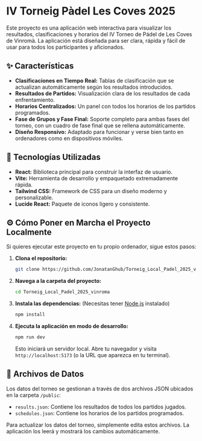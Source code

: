 # IV Torneig Pàdel Les Coves 2025

Este proyecto es una aplicación web interactiva para visualizar los resultados, clasificaciones y horarios del IV Torneo de Pádel de Les Coves de Vinromà. La aplicación está diseñada para ser clara, rápida y fácil de usar para todos los participantes y aficionados.

## ✨ Características

- **Clasificaciones en Tiempo Real:** Tablas de clasificación que se actualizan automáticamente según los resultados introducidos.
- **Resultados de Partidos:** Visualización clara de los resultados de cada enfrentamiento.
- **Horarios Centralizados:** Un panel con todos los horarios de los partidos programados.
- **Fase de Grupos y Fase Final:** Soporte completo para ambas fases del torneo, con un cuadro de fase final que se rellena automáticamente.
- **Diseño Responsivo:** Adaptado para funcionar y verse bien tanto en ordenadores como en dispositivos móviles.

## 🚀 Tecnologías Utilizadas

- **React:** Biblioteca principal para construir la interfaz de usuario.
- **Vite:** Herramienta de desarrollo y empaquetado extremadamente rápida.
- **Tailwind CSS:** Framework de CSS para un diseño moderno y personalizable.
- **Lucide React:** Paquete de iconos ligero y consistente.

## ⚙️ Cómo Poner en Marcha el Proyecto Localmente

Si quieres ejecutar este proyecto en tu propio ordenador, sigue estos pasos:

1.  **Clona el repositorio:**
    ```bash
    git clone https://github.com/JonatanGhub/Torneig_Local_Padel_2025_vinroma.git
    ```

2.  **Navega a la carpeta del proyecto:**
    ```bash
    cd Torneig_Local_Padel_2025_vinroma
    ```

3.  **Instala las dependencias:**
    (Necesitas tener [Node.js](https://nodejs.org/) instalado)
    ```bash
    npm install
    ```

4.  **Ejecuta la aplicación en modo de desarrollo:**
    ```bash
    npm run dev
    ```
    Esto iniciará un servidor local. Abre tu navegador y visita `http://localhost:5173` (o la URL que aparezca en tu terminal).

## 📄 Archivos de Datos

Los datos del torneo se gestionan a través de dos archivos JSON ubicados en la carpeta `/public`:

-   `results.json`: Contiene los resultados de todos los partidos jugados.
-   `schedules.json`: Contiene los horarios de los partidos programados.

Para actualizar los datos del torneo, simplemente edita estos archivos. La aplicación los leerá y mostrará los cambios automáticamente.
